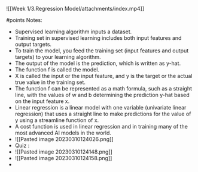 ![[Week 1/3.Regression Model/attachments/index.mp4]]

#points 
Notes:

-   Supervised learning algorithm inputs a dataset.
-   Training set in supervised learning includes both input features and output targets.
-   To train the model, you feed the training set (input features and output targets) to your learning algorithm.
-   The output of the model is the prediction, which is written as y-hat.
-   The function f is called the model.
-   X is called the input or the input feature, and y is the target or the actual true value in the training set.
-   The function f can be represented as a math formula, such as a straight line, with the values of w and b determining the prediction y-hat based on the input feature x.
-   Linear regression is a linear model with one variable (univariate linear regression) that uses a straight line to make predictions for the value of y using a streamline function of x.
-   A cost function is used in linear regression and in training many of the most advanced AI models in the world.
- ![[Pasted image 20230310124026.png]]
- Quiz :
- ![[Pasted image 20230310124148.png]]
- ![[Pasted image 20230310124158.png]]
- 